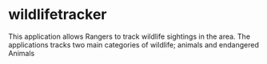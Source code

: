 # wildlifetracker
 This application  allows Rangers to track wildlife sightings in the area.
 The applications tracks two main categories of wildlife; animals and endangered Animals
